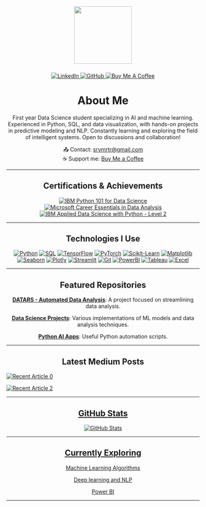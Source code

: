 <div align="center"> <img height="150" src="https://media1.tenor.com/m/d54XfQ2BGwcAAAAd/raccoon-circle-dance-round.gif" /> </div> 

### 

<div align="center">
  <a href="https://www.linkedin.com/in/sarvamm/">
    <img src="https://img.shields.io/badge/LinkedIn-blue?style=for-the-badge&logo=linkedin&logoColor=white" alt="LinkedIn">
  </a>
  <a href="https://github.com/sarvamm">
    <img src="https://img.shields.io/badge/GitHub-black?style=for-the-badge&logo=github&logoColor=white" alt="GitHub">
  </a>
  <a href="https://www.buymeacoffee.com/astrayn" target="_blank">
    <img src="https://img.shields.io/badge/Buy%20Me%20a%20Coffee-yellow?style=for-the-badge&logo=buymeacoffee&logoColor=white" alt="Buy Me A Coffee">
  </a>
</div>



### 

<h1 align="center">About Me</h1>

<p align="center">First year Data Science student specializing in AI and machine learning.
Experienced in Python, SQL, and data visualization, with hands-on projects in predictive modeling and NLP. 
Constantly learning and exploring the field of intelligent systems. 
Open to discussions and collaboration!</p>

<div align="center">
  📤 Contact: <a href="mailto:srvmrtr@gmail.com">srvmrtr@gmail.com</a><br>
  ☕ Support me: <a href="https://buymeacoffee.com/astrayn">Buy Me a Coffee</a>
</div>

---

<div align="center">
  <h2>Certifications & Achievements</h2>
</div>
<div align="center">
  <a href="https://courses.skillsbuild.skillsnetwork.site/certificates/e70814ac583942ab8bde2eb54f28f4a5">
    <img src="https://img.shields.io/badge/IBM-Python_101_for_Data_Science-1F70C1?style=for-the-badge&logo=ibm&logoColor=white" alt="IBM Python 101 for Data Science">
  </a>
  <a href="https://www.linkedin.com/learning/certificates/2eda5be3e1f78fcdc719a50ac113ca07df10ef528119085965a29339b5b47605">
    <img src="https://img.shields.io/badge/Microsoft-Career_Essentials_in_Data_Analysis-0078D4?style=for-the-badge&logo=microsoft&logoColor=white" alt="Microsoft Career Essentials in Data Analysis">
  </a>
  <a href="https://www.credly.com/badges/cfa0a380-0ad6-4039-8e35-e07fa1c8733e/linked_in_profile">
    <img src="https://img.shields.io/badge/IBM-Applied_Data_Science_with_Python_Level_2-1F70C1?style=for-the-badge&logo=ibm&logoColor=white" alt="IBM Applied Data Science with Python - Level 2">
  </a>
</div>



---

<h2 align="center">Technologies I Use</h2>

<div align="center">
  <a href="https://www.python.org/"><img src="https://img.shields.io/pypi/pyversions/pandas.svg" alt="Python"></a>
  <a href="https://www.postgresql.org/"><img src="https://img.shields.io/badge/SQL-4479A1?style=flat&logo=postgresql&logoColor=white" alt="SQL"></a>
  <a href="https://www.tensorflow.org/"><img src="https://img.shields.io/pypi/v/tensorflow.svg?label=TensorFlow" alt="TensorFlow"></a>
  <a href="https://pytorch.org/"><img src="https://img.shields.io/pypi/v/torch.svg?label=PyTorch" alt="PyTorch"></a>
  <a href="https://scikit-learn.org/"><img src="https://img.shields.io/pypi/v/scikit-learn.svg?label=Scikit-Learn" alt="Scikit-Learn"></a>
  <a href="https://matplotlib.org/"><img src="https://img.shields.io/pypi/v/matplotlib.svg?label=Matplotlib" alt="Matplotlib"></a>
  <a href="https://seaborn.pydata.org/"><img src="https://img.shields.io/pypi/v/seaborn.svg?label=Seaborn" alt="Seaborn"></a>
  <a href="https://plotly.com/"><img src="https://img.shields.io/pypi/v/plotly.svg?label=Plotly" alt="Plotly"></a>
  <a href="https://streamlit.io/"><img src="https://img.shields.io/pypi/v/streamlit.svg?label=Streamlit" alt="Streamlit"></a>
  <a href="https://git-scm.com/"><img src="https://img.shields.io/badge/Git-F05032?style=flat&logo=git&logoColor=white" alt="Git"></a>
  <a href="https://powerbi.microsoft.com/"><img src="https://img.shields.io/badge/PowerBI-F2C811?style=flat&logo=power-bi&logoColor=black" alt="PowerBI"></a>
  <a href="https://www.tableau.com/"><img src="https://img.shields.io/badge/Tableau-E97627?style=flat&logo=Tableau&logoColor=white" alt="Tableau"></a>
  <a href="https://www.microsoft.com/excel"><img src="https://img.shields.io/badge/Excel-217346?style=flat&logo=microsoft-excel&logoColor=white" alt="Excel"></a>
</div>

---

<h2 align="center"> Featured Repositories</h2>

<div align="center">
  <p><strong><a href="https://github.com/Sarvamm/DATARS---Automated-Data-Analysis">DATARS - Automated Data Analysis</a></strong>: A project focused on streamlining data analysis.</p>
  <p><strong><a href="https://github.com/Sarvamm/Data-Science-Projects">Data Science Projects</a></strong>: Various implementations of ML models and data analysis techniques.</p>
  <p><strong><a href="https://github.com/Sarvamm/Python-AI-Apps">Python AI Apps</a></strong>: Useful Python automation scripts.</p>
</div>

---

<h2 align="center"> Latest Medium Posts</h2>
 <a target="_blank" href="https://github-readme-medium-recent-article.vercel.app/medium/@srvmrtr/0"><img src="https://github-readme-medium-recent-article.vercel.app/medium/@srvmrtr/0" alt="Recent Article 0"> 

<a target="_blank" href="https://github-readme-medium-recent-article.vercel.app/medium/@srvmrtr/1"><img src="https://github-readme-medium-recent-article.vercel.app/medium/@srvmrtr/1" alt="Recent Article 2"> 


---
<h2 align="center"> GitHub Stats</h2>

<div align="center">
  <img src="https://github-readme-stats.vercel.app/api?username=Sarvamm&show_icons=true&theme=dark" alt="GitHub Stats">
</div>

---
<h2 align="center"> Currently Exploring</h2>

<div align="center">
  <p>Machine Learning Algorithms</p>
  <p>Deep learning and NLP</p>
  <p>Power BI</p>
</div>

---

